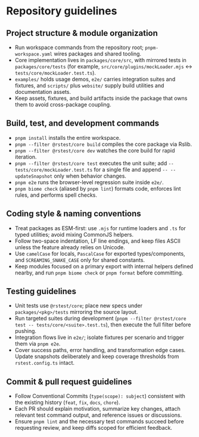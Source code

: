 # Repository guidelines

## Project structure & module organization

- Run workspace commands from the repository root; `pnpm-workspace.yaml` wires packages and shared tooling.
- Core implementation lives in `packages/core/src`, with mirrored tests in `packages/core/tests` (for example, `src/core/plugins/mockLoader.mjs` ↔ `tests/core/mockLoader.test.ts`).
- `examples/` holds usage demos, `e2e/` carries integration suites and fixtures, and `scripts/` plus `website/` supply build utilities and documentation assets.
- Keep assets, fixtures, and build artifacts inside the package that owns them to avoid cross-package coupling.

## Build, test, and development commands

- `pnpm install` installs the entire workspace.
- `pnpm --filter @rstest/core build` compiles the core package via Rslib.
- `pnpm --filter @rstest/core dev` watches the core build for rapid iteration.
- `pnpm --filter @rstest/core test` executes the unit suite; add `-- tests/core/mockLoader.test.ts` for a single file and append `-- --updateSnapshot` only when behavior changes.
- `pnpm e2e` runs the browser-level regression suite inside `e2e/`.
- `pnpm biome check` (aliased by `pnpm lint`) formats code, enforces lint rules, and performs spell checks.

## Coding style & naming conventions

- Treat packages as ESM-first: use `.mjs` for runtime loaders and `.ts` for typed utilities; avoid mixing CommonJS helpers.
- Follow two-space indentation, LF line endings, and keep files ASCII unless the feature already relies on Unicode.
- Use `camelCase` for locals, `PascalCase` for exported types/components, and `SCREAMING_SNAKE_CASE` only for shared constants.
- Keep modules focused on a primary export with internal helpers defined nearby, and run `pnpm biome check` or `pnpm format` before committing.

## Testing guidelines

- Unit tests use `@rstest/core`; place new specs under `packages/<pkg>/tests` mirroring the source layout.
- Run targeted suites during development (`pnpm --filter @rstest/core test -- tests/core/<suite>.test.ts`), then execute the full filter before pushing.
- Integration flows live in `e2e/`; isolate fixtures per scenario and trigger them via `pnpm e2e`.
- Cover success paths, error handling, and transformation edge cases. Update snapshots deliberately and keep coverage thresholds from `rstest.config.ts` intact.

## Commit & pull request guidelines

- Follow Conventional Commits (`type(scope): subject`) consistent with the existing history (`feat`, `fix`, `docs`, `chore`).
- Each PR should explain motivation, summarize key changes, attach relevant test command output, and reference issues or discussions.
- Ensure `pnpm lint` and the necessary test commands succeed before requesting review, and keep diffs scoped for efficient feedback.
